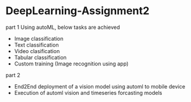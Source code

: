 # DeepLearning-Assignment2

part 1
Using autoML, below tasks are achieved
* Image classification 
* Text classification
* Video clasification
* Tabular classification
* Custom training (Image recognition using app)

part 2
* End2End deployment of a vision model using automl to mobile device
* Execution of automl vision and timeseries forcasting models


